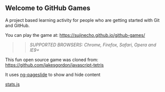 ## Welcome to GitHub Games

A project based learning activity for people who are getting started with Git and GitHub.

You can play the game at: https://sujinecho.github.io/github-games/

>> _*SUPPORTED BROWSERS*: Chrome, Firefox, Safari, Opera and IE9+_

This fun open source game was cloned from: https://github.com/jakesgordon/javascript-tetris

It uses
<a href="https://github.com/dpiccone/ng-pageslide">ng-pageslide</a> to show and hide content

[stats.js](stats.js)
